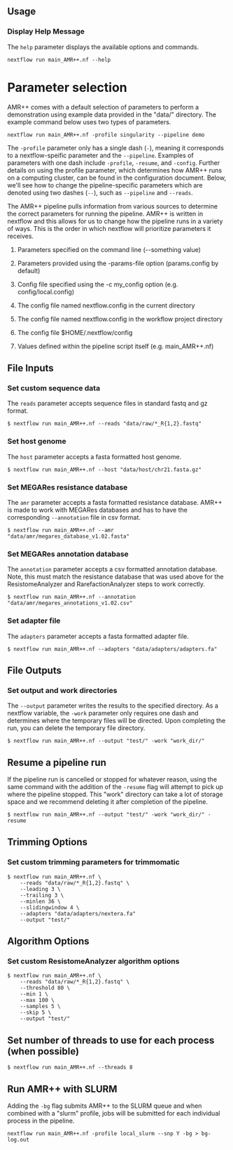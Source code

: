 Usage
-----

### Display Help Message

The `help` parameter displays the available options and commands.
```
nextflow run main_AMR++.nf --help
```

# Parameter selection
AMR++ comes with a default selection of parameters to perform a demonstration using example data provided in the "data/" directory. The example command below uses two types of parameters. 

```
nextflow run main_AMR++.nf -profile singularity --pipeline demo
```

The ```-profile``` parameter only has a single dash (```-```), meaning it corresponds to a nextflow-speific parameter and the  ```--pipeline```. Examples of parameters with one dash include ```-profile```, ```-resume```, and ```-config```. Further details on using the profile parameter, which determines how AMR++ runs on a computing cluster, can be found in the configuration document. Below, we'll see how to change the pipeline-specific parameters which are denoted using two dashes (```--```), such as ```--pipeline``` and ```--reads```.

The AMR++ pipeline pulls information from various sources to determine the correct parameters for running the pipeline. AMR++ is written in nextflow and this allows for us to change how the pipeline runs in a variety of ways. This is the order in which nextflow will prioritize parameters it receives.

1. Parameters specified on the command line (--something value)

2. Parameters provided using the -params-file option (params.config by default)

3. Config file specified using the -c my_config option (e.g. config/local.config)

4. The config file named nextflow.config in the current directory

5. The config file named nextflow.config in the workflow project directory

6. The config file $HOME/.nextflow/config

7. Values defined within the pipeline script itself (e.g. main_AMR++.nf)



## File Inputs

### Set custom sequence data

The `reads` parameter accepts sequence files in standard fastq and gz format.
```
$ nextflow run main_AMR++.nf --reads "data/raw/*_R{1,2}.fastq"
```

### Set host genome

The `host` parameter accepts a fasta formatted host genome.
```
$ nextflow run main_AMR++.nf --host "data/host/chr21.fasta.gz"
```

### Set MEGARes resistance database

The `amr` parameter accepts a fasta formatted resistance database. AMR++ is made to work with MEGARes databases and has to have the corresponding `--annotation` file in csv format.

```
$ nextflow run main_AMR++.nf --amr "data/amr/megares_database_v1.02.fasta"
```

### Set MEGARes annotation database

The `annotation` parameter accepts a csv formatted annotation database. Note, this must match the resistance database that was used above for the ResistomeAnalyzer and RarefactionAnalyzer steps to work correctly. 

```
$ nextflow run main_AMR++.nf --annotation "data/amr/megares_annotations_v1.02.csv"
```

### Set adapter file

The `adapters` parameter accepts a fasta formatted adapter file.
```
$ nextflow run main_AMR++.nf --adapters "data/adapters/adapters.fa"
```

## File Outputs

### Set output and work directories

The `--output` parameter writes the results to the specified directory. As a nextflow variable, the `-work` parameter only requires one dash and determines where the temporary files will be directed. Upon completing the run, you can delete the temporary file directory.
```
$ nextflow run main_AMR++.nf --output "test/" -work "work_dir/"
```

## Resume a pipeline run

If the pipeline run is cancelled or stopped for whatever reason, using the same command with the addition of the `-resume` flag will attempt to pick up where the pipeline stopped. This "work" directory can take a lot of storage space and we recommend deleting it after completion of the pipeline.

```
$ nextflow run main_AMR++.nf --output "test/" -work "work_dir/" -resume
```

## Trimming Options

### Set custom trimming parameters for trimmomatic

```
$ nextflow run main_AMR++.nf \
    --reads "data/raw/*_R{1,2}.fastq" \
    --leading 3 \
    --trailing 3 \
    --minlen 36 \
    --slidingwindow 4 \
    --adapters "data/adapters/nextera.fa"
    --output "test/"
```

## Algorithm Options

### Set custom ResistomeAnalyzer algorithm options

```
$ nextflow run main_AMR++.nf \
    --reads "data/raw/*_R{1,2}.fastq" \
    --threshold 80 \
    --min 1 \
    --max 100 \
    --samples 5 \
    --skip 5 \
    --output "test/"
```

## Set number of threads to use for each process (when possible)

```
$ nextflow run main_AMR++.nf --threads 8
```

## Run AMR++ with SLURM

Adding the ```-bg``` flag submits AMR++ to the SLURM queue and when combined with a "slurm" profile, jobs will be submitted for each individual process in the pipeline.

```
nextflow run main_AMR++.nf -profile local_slurm --snp Y -bg > bg-log.out
```